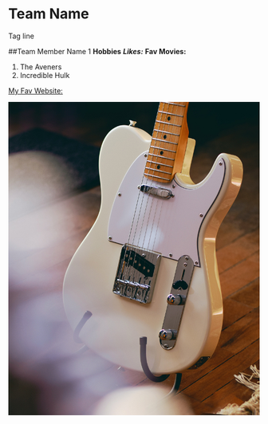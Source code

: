 # Team Name
Tag line

##Team Member Name 1
**Hobbies**
***Likes:***
**Fav Movies:**
1. The Aveners
2. Incredible Hulk

[My Fav Website:](https://www.amazon.ca)

![Fender Telecaster](images/tele.jpg)

<!--Will this show up?-->

